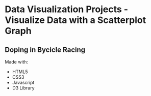 # Data Visualization Projects - Visualize Data with a Scatterplot Graph

## Doping in Bycicle Racing

Made with:

- HTML5
- CSS3
- Javascript
- D3 Library
